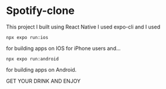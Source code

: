 # Spotify-clone
This project I built using React Native
I used expo-cli and I used 

    npx expo run:ios

for building apps on IOS for iPhone users and...

    npx expo run:android

for building apps on Android.

GET YOUR DRINK AND ENJOY
